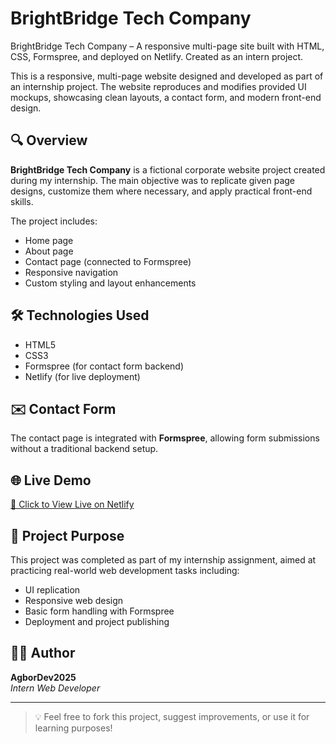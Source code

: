 # BrightBridge Tech Company

BrightBridge Tech Company – A responsive multi-page site built with HTML, CSS, Formspree, and deployed on Netlify. Created as an intern project.

This is a responsive, multi-page website designed and developed as part of an internship project. The website reproduces and modifies provided UI mockups, showcasing clean layouts, a contact form, and modern front-end design.

## 🔍 Overview

**BrightBridge Tech Company** is a fictional corporate website project created during my internship. The main objective was to replicate given page designs, customize them where necessary, and apply practical front-end skills.

The project includes:
- Home page
- About page
- Contact page (connected to Formspree)
- Responsive navigation
- Custom styling and layout enhancements

## 🛠 Technologies Used

- HTML5  
- CSS3  
- Formspree (for contact form backend)  
- Netlify (for live deployment)

## ✉️ Contact Form

The contact page is integrated with **Formspree**, allowing form submissions without a traditional backend setup.

## 🌐 Live Demo

[🔗 Click to View Live on Netlify](https://brightbridgectc.netlify.app)

## 📂 Project Purpose

This project was completed as part of my internship assignment, aimed at practicing real-world web development tasks including:
- UI replication
- Responsive web design
- Basic form handling with Formspree
- Deployment and project publishing

## 👨‍💻 Author

**AgborDev2025**  
_Intern Web Developer_

---

> 💡 Feel free to fork this project, suggest improvements, or use it for learning purposes!
